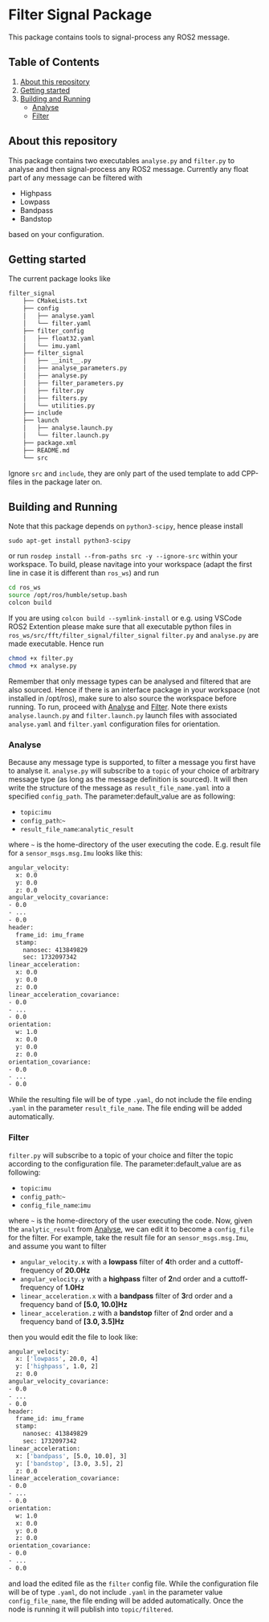 # Filter Signal Package

This package contains tools to signal-process any ROS2 message.

## Table of Contents
1. [About this repository](#about-this-repository)
2. [Getting started](#getting-started)  
3. [Building and Running](#building-and-running)  
    - [Analyse](#analyse)
    - [Filter](#filter)


## About this repository

This package contains two executables `analyse.py` and `filter.py` to analyse and then signal-process any ROS2 message. Currently
any float part of any message can be filtered with

- Highpass
- Lowpass
- Bandpass
- Bandstop

based on your configuration. 

## Getting started

The current package looks like
```bash
filter_signal
    ├── CMakeLists.txt
    ├── config
    │   ├── analyse.yaml
    │   └── filter.yaml
    ├── filter_config
    │   ├── float32.yaml
    │   └── imu.yaml
    ├── filter_signal
    │   ├── __init__.py
    │   ├── analyse_parameters.py
    │   ├── analyse.py
    │   ├── filter_parameters.py
    │   ├── filter.py
    │   ├── filters.py
    │   └── utilities.py
    ├── include
    ├── launch
    │   ├── analyse.launch.py
    │   └── filter.launch.py
    ├── package.xml
    ├── README.md
    └── src
```

Ignore `src` and `include`, they are only part of the used template to add CPP-files in the package later on.


## Building and Running
Note that this package depends on `python3-scipy`, hence please install

```
sudo apt-get install python3-scipy
```

or run `rosdep install --from-paths src -y --ignore-src` within your workspace. To build, please navitage into your workspace (adapt the first line in case it is different than `ros_ws`) and run

```bash
cd ros_ws
source /opt/ros/humble/setup.bash
colcon build
```

If you are using `colcon build --symlink-install` or e.g. using VSCode ROS2 Extention please make sure that all executable python files in
`ros_ws/src/fft/filter_signal/filter_signal` `filter.py` and `analyse.py` are made executable. Hence run

```bash
chmod +x filter.py
chmod +x analyse.py
```

Remember that only message types can be analysed and filtered that are also sourced. Hence if there is an interface package in your workspace (not installed in /opt/ros), make sure to also source the workspace before running. To run, proceed with [Analyse](#analyse) and [Filter](#filter). Note there exists `analyse.launch.py` and `filter.launch.py` launch files with associated `analyse.yaml` and `filter.yaml` configuration files for orientation.

### Analyse

Because any message type is supported, to filter a message you first have to analyse it. `analyse.py` will subscribe to a `topic` of your choice of arbitrary message type (as long as the message definition is sourced). It will then write the structure of the message as `result_file_name.yaml` into a specified `config_path`. The parameter:default_value are as following:

- `topic`:`imu`
- `config_path`:`~`
- `result_file_name`:`analytic_result` 

where `~` is the home-directory of the user executing the code. E.g. result file for a `sensor_msgs.msg.Imu` looks like this:

```bash
angular_velocity:
  x: 0.0
  y: 0.0
  z: 0.0
angular_velocity_covariance:
- 0.0
- ...
- 0.0
header:
  frame_id: imu_frame
  stamp:
    nanosec: 413849829
    sec: 1732097342
linear_acceleration:
  x: 0.0
  y: 0.0
  z: 0.0
linear_acceleration_covariance:
- 0.0
- ...
- 0.0
orientation:
  w: 1.0
  x: 0.0
  y: 0.0
  z: 0.0
orientation_covariance:
- 0.0
- ...
- 0.0
```

While the resulting file will be of type `.yaml`, do not include the file ending `.yaml` in the parameter `result_file_name`. The file ending will be added automatically.

### Filter

`filter.py` will subscribe to a topic of your choice and filter the topic according to the configuration file. The parameter:default_value are as following:

- `topic`:`imu`
- `config_path`:`~`
- `config_file_name`:`imu` 

where `~` is the home-directory of the user executing the code. Now, given the `analytic_result` from [Analyse](#analyse), we can edit it to become a `config_file` for the filter. 
For example, take the result file for an `sensor_msgs.msg.Imu`, and assume you want to filter 

- `angular_velocity.x` with a **lowpass** filter of **4**th order and a cuttoff-frequency of **20.0Hz**
- `angular_velocity.y` with a **highpass** filter of **2**nd order and a cuttoff-frequency of **1.0Hz**
- `linear_acceleration.x` with a **bandpass** filter of **3**rd order and a frequency band of **[5.0, 10.0]Hz**
- `linear_acceleration.z` with a **bandstop** filter of **2**nd order and a frequency band of **[3.0, 3.5]Hz**

then you would edit the file to look like:

```bash
angular_velocity:
  x: ['lowpass', 20.0, 4]
  y: ['highpass', 1.0, 2]
  z: 0.0
angular_velocity_covariance:
- 0.0
- ...
- 0.0
header:
  frame_id: imu_frame
  stamp:
    nanosec: 413849829
    sec: 1732097342
linear_acceleration:
  x: ['bandpass', [5.0, 10.0], 3]
  y: ['bandstop', [3.0, 3.5], 2]
  z: 0.0
linear_acceleration_covariance:
- 0.0
- ...
- 0.0
orientation:
  w: 1.0
  x: 0.0
  y: 0.0
  z: 0.0
orientation_covariance:
- 0.0
- ...
- 0.0
```

and load the edited file as the `filter` config file. While the configuration file will be of type `.yaml`, do not include `.yaml` in the parameter value `config_file_name`, 
the file ending will be added automatically. Once the node is running it will publish into `topic/filtered`.